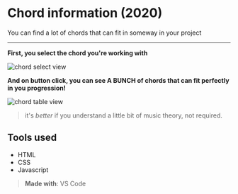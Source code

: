 # Chord information (2020)

You can find a lot of chords that can fit in someway in your project

---

**First, you select the chord you're working with**

![chord select view](https://imgur.com/uKMFqy7.png)

**And on button click, you can see A BUNCH of chords that can fit perfectly in you progression!**

![chord table view](https://imgur.com/9T6Uj7l.png)

> it's _better_ if you understand a little bit of music theory, not required.

## Tools used

* HTML
* CSS
* Javascript

> **Made with**: VS Code
